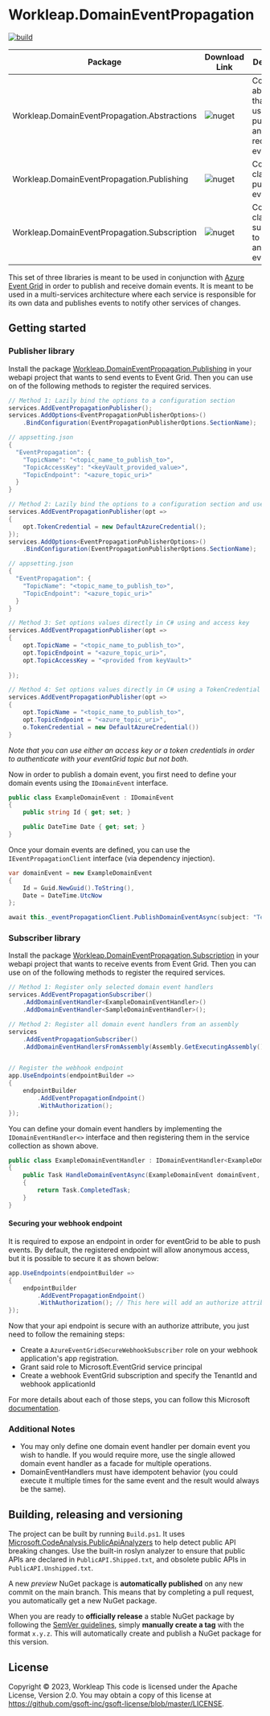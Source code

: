 # Workleap.DomainEventPropagation

[![build](https://img.shields.io/github/actions/workflow/status/gsoft-inc/workleap-domain-event-propagation/publish.yml?logo=github&branch=main)](https://github.com/gsoft-inc/workleap-domain-event-propagation/actions/workflows/publish.yml)

|Package| Download Link                                                                                        | Description                                                                |
|----|------------------------------------------------------------------------------------------------------|----------------------------------------------------------------------------|
|Workleap.DomainEventPropagation.Abstractions| ![nuget](https://img.shields.io/nuget/v/Workleap.DomainEventPropagation.Abstractions.svg?logo=nuget) | Contains abstractions that are used for publishing and receiving events |
|Workleap.DomainEventPropagation.Publishing| ![nuget](https://img.shields.io/nuget/v/Workleap.DomainEventPropagation.Publishing.svg?logo=nuget)   | Contains classes to publish events                                    |
|Workleap.DomainEventPropagation.Subscription| ![nuget](https://img.shields.io/nuget/v/Workleap.DomainEventPropagation.Subscription.svg?logo=nuget) |  Contains classes to subscribe to topics and receive events                                        |

This set of three libraries is meant to be used in conjunction with [Azure Event Grid](https://learn.microsoft.com/en-us/azure/event-grid/) in order to publish and receive domain events. It is meant to be used in a multi-services architecture where each service is responsible for its own data and publishes events to notify other services of changes.

## Getting started

### Publisher library
Install the package [Workleap.DomainEventPropagation.Publishing](https://www.nuget.org/packages/Workleap.DomainEventPropagation.Publishing) in your webapi project that wants to send events to Event Grid. Then you can use on of the following methods to register the required services.

```csharp
// Method 1: Lazily bind the options to a configuration section
services.AddEventPropagationPublisher();
services.AddOptions<EventPropagationPublisherOptions>()
    .BindConfiguration(EventPropagationPublisherOptions.SectionName);

// appsetting.json
{
  "EventPropagation": {
    "TopicName": "<topic_name_to_publish_to>",
    "TopicAccessKey": "<keyVault_provided_value>",
    "TopicEndpoint": "<azure_topic_uri>"
  }
}

// Method 2: Lazily bind the options to a configuration section and use a TokenCredential and RBAC
services.AddEventPropagationPublisher(opt =>
{
    opt.TokenCredential = new DefaultAzureCredential();
});
services.AddOptions<EventPropagationPublisherOptions>()
    .BindConfiguration(EventPropagationPublisherOptions.SectionName);

// appsetting.json
{
  "EventPropagation": {
    "TopicName": "<topic_name_to_publish_to>",
    "TopicEndpoint": "<azure_topic_uri>"
  }
}

// Method 3: Set options values directly in C# using and access key 
services.AddEventPropagationPublisher(opt =>
{   
    opt.TopicName = "<topic_name_to_publish_to>",
    opt.TopicEndpoint = "<azure_topic_uri>",
    opt.TopicAccessKey = "<provided from keyVault>"
    
});

// Method 4: Set options values directly in C# using a TokenCredential and RBAC
services.AddEventPropagationPublisher(opt => 
{
    opt.TopicName = "<topic_name_to_publish_to>",
    opt.TopicEndpoint = "<azure_topic_uri>",
    o.TokenCredential = new DefaultAzureCredential())
}
```
*Note that you can use either an access key or a token credentials in order to authenticate with your eventGrid topic but not both.*

Now in order to publish a domain event, you first need to define your domain events using the `IDomainEvent` interface.
```csharp
public class ExampleDomainEvent : IDomainEvent
{
    public string Id { get; set; }

    public DateTime Date { get; set; }
}
```

Once your domain events are defined, you can use the `IEventPropagationClient` interface (via dependency injection).
```csharp
var domainEvent = new ExampleDomainEvent
{
    Id = Guid.NewGuid().ToString(),
    Date = DateTime.UtcNow
};

await this._eventPropagationClient.PublishDomainEventAsync(subject: "TestEventPublication", domainEvent);
```

### Subscriber library

Install the package [Workleap.DomainEventPropagation.Subscription](https://www.nuget.org/packages/Workleap.DomainEventPropagation.Subscription) in your webapi project that wants to receive events from Event Grid. Then you can use on of the following methods to register the required services.

```csharp
// Method 1: Register only selected domain event handlers
services.AddEventPropagationSubscriber()
    .AddDomainEventHandler<ExampleDomainEventHandler>()
    .AddDomainEventHandler<SampleDomainEventHandler>();

// Method 2: Register all domain event handlers from an assembly
services
    .AddEventPropagationSubscriber()
    .AddDomainEventHandlersFromAssembly(Assembly.GetExecutingAssembly());


// Register the webhook endpoint
app.UseEndpoints(endpointBuilder =>
{
    endpointBuilder
        .AddEventPropagationEndpoint()
        .WithAuthorization();
});
```

You can define your domain event handlers by implementing the `IDomainEventHandler<>` interface and then registering them in the service collection as shown above.

```csharp
public class ExampleDomainEventHandler : IDomainEventHandler<ExampleDomainEvent>
{
    public Task HandleDomainEventAsync(ExampleDomainEvent domainEvent, CancellationToken cancellationToken)
    {
        return Task.CompletedTask;
    }
}
```

#### Securing your webhook endpoint
It is required to expose an endpoint in order for eventGrid to be able to push events. By default, the registered endpoint will allow anonymous access, but it is possible to secure it as shown below:

```csharp
app.UseEndpoints(endpointBuilder =>
{
    endpointBuilder
        .AddEventPropagationEndpoint()
        .WithAuthorization(); // This here will add an authorize attribute to the endpoint requiring a valid JTW access token.
});
```

Now that your api endpoint is secure with an authorize attribute, you just need to follow the remaining steps:
- Create a `AzureEventGridSecureWebhookSubscriber` role on your webhook application's app registration.
- Grant said role to Microsoft.EventGrid service principal
- Create a webhook EventGrid subscription and specify the TenantId and webhook applicationId

For more details about each of those steps, you can follow this Microsoft [documentation](https://learn.microsoft.com/en-us/azure/event-grid/secure-webhook-delivery#deliver-events-to-a-webhook-in-the-same-azure-ad-tenant).

### Additional Notes
* You may only define one domain event handler per domain event you wish to handle. If you would require more, use the single allowed domain event handler as a facade for multiple operations.
* DomainEventHandlers must have idempotent behavior (you could execute it multiple times for the same event and the result would always be the same).

## Building, releasing and versioning

The project can be built by running `Build.ps1`. It uses [Microsoft.CodeAnalysis.PublicApiAnalyzers](https://github.com/dotnet/roslyn-analyzers/blob/main/src/PublicApiAnalyzers/PublicApiAnalyzers.Help.md) to help detect public API breaking changes. Use the built-in roslyn analyzer to ensure that public APIs are declared in `PublicAPI.Shipped.txt`, and obsolete public APIs in `PublicAPI.Unshipped.txt`.

A new *preview* NuGet package is **automatically published** on any new commit on the main branch. This means that by completing a pull request, you automatically get a new NuGet package.

When you are ready to **officially release** a stable NuGet package by following the [SemVer guidelines](https://semver.org/), simply **manually create a tag** with the format `x.y.z`. This will automatically create and publish a NuGet package for this version.


## License

Copyright © 2023, Workleap This code is licensed under the Apache License, Version 2.0. You may obtain a copy of this license at https://github.com/gsoft-inc/gsoft-license/blob/master/LICENSE.
